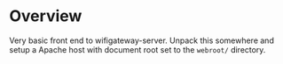 Overview
========
Very basic front end to wifigateway-server. Unpack this somewhere and setup a Apache host with document root set to the `webroot/` directory.

